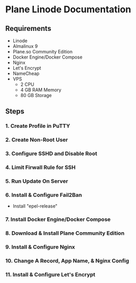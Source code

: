 # Plane Linode Documentation

## Requirements

- Linode
- Almalinux 9
- Plane.so Community Edition
- Docker Engine/Docker Compose
- Nginx
- Let's Encrypt
- NameCheap
- VPS
	- 2 CPU
	- 4 GB RAM Memory
	- 80 GB Storage

## Steps

### 1. Create Profile in PuTTY

### 2. Create Non-Root User

### 3. Configure SSHD and Disable Root

### 4. Limit Firwall Rule for SSH

### 5. Run Update On Server

### 6. Install & Configure Fail2Ban

- Install "epel-release"

### 7. Install Docker Engine/Docker Compose

### 8. Download & Install Plane Community Edition

### 9. Install & Configure Nginx

### 10. Change A Record, App Name, & Nginx Config

### 11. Install & Configure Let's Encrypt